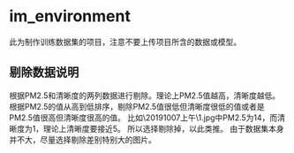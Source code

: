 # im_environment
此为制作训练数据集的项目，注意不要上传项目所含的数据或模型。


## 剔除数据说明
根据PM2.5和清晰度的两列数据进行剔除。理论上PM2.5值越高，清晰度越低。根据PM2.5的值从高到低排序，剔除PM2.5值很低但清晰度很低的值或者是PM2.5值很高但清晰度很高的值。
比如\20191007上午\1.jpg中PM2.5为14，而清晰度为1，理论上清晰度要接近5。
所以选择剔除掉，以此类推。
由于数据集本身并不大，尽量选择剔除差别特别大的图片。
